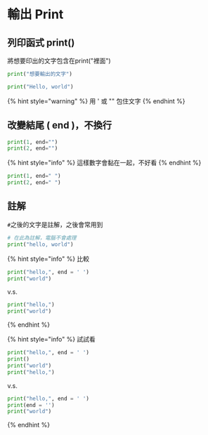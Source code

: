 # 輸出 Print

## 列印函式 print\(\)

將想要印出的文字包含在print\("裡面"\)

```python
print("想要輸出的文字")
```

```python
print("Hello, world")
```

{% hint style="warning" %}
用 ' 或 "" 包住文字
{% endhint %}

## **改變結尾 \( end \)，不換行**

```python
print(1, end="")
print(2, end="")
```

{% hint style="info" %}
這樣數字會黏在一起，不好看
{% endhint %}

```python
print(1, end=" ") 
print(2, end=" ")
```

## 註解

`#`之後的文字是註解，之後會常用到

```python
# 在此為註解，電腦不會處理
print("hello, world") 
```

{% hint style="info" %}
比較

```python
print("hello,", end = ' ')
print("world")
```

v.s.

```python
print("hello,")
print("world")
```
{% endhint %}

{% hint style="info" %}
試試看

```python
print("hello,", end = ' ')
print()
print("world")
print("hello,")
```

v.s.

```python
print("hello,", end = ' ')
print(end = '')
print("world")
```
{% endhint %}

